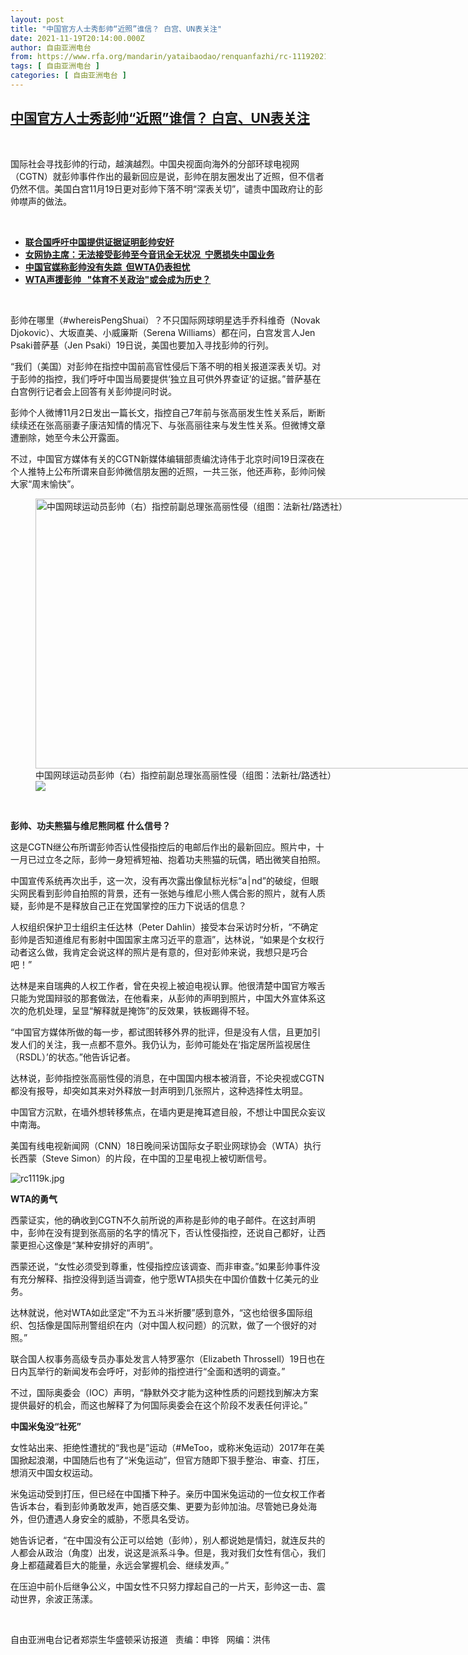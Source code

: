 ```yaml
---
layout: post
title: "中国官方人士秀彭帅“近照”谁信？ 白宫、UN表关注"
date: 2021-11-19T20:14:00.000Z
author: 自由亚洲电台
from: https://www.rfa.org/mandarin/yataibaodao/renquanfazhi/rc-11192021093303.html
tags: [ 自由亚洲电台 ]
categories: [ 自由亚洲电台 ]
---
```

<!--1637352840000-->
[中国官方人士秀彭帅“近照”谁信？ 白宫、UN表关注](https://www.rfa.org/mandarin/yataibaodao/renquanfazhi/rc-11192021093303.html)
------

<div>
<p></p><p> </p><p>国际社会寻找彭帅的行动，越演越烈。中国央视面向海外的分部环球电视网（CGTN）就彭帅事件作出的最新回应是说，彭帅在朋友圈发出了近照，但不信者仍然不信。美国白宫11月19日更对彭帅下落不明“深表关切”，谴责中国政府让的彭帅噤声的做法。</p><p><br/></p><ul><li><a href="https://www.rfa.org/mandarin/Xinwen/1-11192021103810.html"><strong>联合国呼吁中国提供证据证明彭帅安好</strong></a></li><li><a href="https://www.rfa.org/mandarin/Xinwen/wul1119a-11192021010214.html"><strong>女网协主席：无法接受彭帅至今音讯全无状况  宁愿损失中国业务</strong></a><a href="https://www.rfa.org/mandarin/yataibaodao/zhengzhi/cm1118a-11182021050303.html"><strong></strong></a></li><li><strong><a href="https://www.rfa.org/mandarin/Xinwen/7-11172021144645.html">中国官媒称彭帅没有失踪  但WTA仍表担忧</a></strong></li><li><strong><a href="https://www.rfa.org/mandarin/yataibaodao/shehui/xx-11152021092632.html">WTA声援彭帅   "体育不关政治"或会成为历史？</a></strong><strong><a href="https://www.rfa.org/mandarin/Xinwen/wul1115a-11152021005154.html"></a></strong></li></ul><p><br/></p><p>彭帅在哪里（#whereisPengShuai）？不只国际网球明星选手乔科维奇（Novak Djokovic）、大坂直美、小威廉斯（Serena Williams）都在问，白宫发言人Jen Psaki普萨基（Jen Psaki）19日说，美国也要加入寻找彭帅的行列。</p><p>“我们（美国）对彭帅在指控中国前高官性侵后下落不明的相关报道深表关切。对于彭帅的指控，我们呼吁中国当局要提供‘独立且可供外界查证’的证据。”普萨基在白宫例行记者会上回答有关彭帅提问时说。</p><p>彭帅个人微博11<span>月</span>2日<span>发出一篇长文，指控自己</span>7年前与张高丽发生性关系后，断断续续还在张高丽妻子康洁知情的情况下、与张高丽往来与发生性关系。但微博文章遭删除，她至今未公开露面。</p><p>不过，中国官方媒体有关的CGTN新媒体编辑部责编沈诗伟于北京时间19日深夜在个人推特上公布所谓来自彭帅微信朋友圈的近照，一共三张，他还声称，彭帅问候大家“周末愉快”。</p><p><figure class="image-richtext image-inline captioned" style="width:768px;"><img alt="中国网球运动员彭帅（右）指控前副总理张高丽性侵（组图：法新社/路透社）" height="432" src="https://www.rfa.org/mandarin/yataibaodao/renquanfazhi/rc-11192021093303.html/rc1119g.jpg/@@images/7a19663f-ff4d-4f93-846c-0f32b554bc57.jpeg" title="rc1119g.jpg" width="768"/><figcaption class="image-caption">中国网球运动员彭帅（右）指控前副总理张高丽性侵（组图：法新社/路透社）</figcaption><small></small><div id="zoomattribute"><a data-caption="中国网球运动员彭帅（右）指控前副总理张高丽性侵（组图：法新社/路透社）" data-fancybox="" href="https://www.rfa.org/mandarin/yataibaodao/renquanfazhi/rc-11192021093303.html/rc1119g.jpg" id="single_image" title="中国网球运动员彭帅（右）指控前副总理张高丽性侵（组图：法新社/路透社）"><img src="/++plone++rfa-resources/img/icon-zoom.png"/></a></div></figure> </p><p><strong>彭帅、功夫熊猫与维尼熊同框</strong> <strong>什么信号？</strong></p><p>这是CGTN继公布所谓彭帅否认性侵指控后的电邮后作出的最新回应。照片中，十一月已过立冬之际，彭帅一身短裤短袖、抱着功夫熊猫的玩偶，晒出微笑自拍照。</p><p>中国宣传系统再次出手，这一次，没有再次露出像鼠标光标“a׀nd”的破绽，但眼尖网民看到彭帅自拍照的背景，还有一张她与维尼小熊人偶合影的照片，就有人质疑，彭帅是不是释放自己正在党国掌控的压力下说话的信息？</p><p>人权组织保护卫士组织主任达林（Peter Dahlin）接受本台采访时分析，“不确定彭帅是否知道维尼有影射中国国家主席习近平的意涵”，达林说，“如果是个女权行动者这么做，我肯定会说这样的照片是有意的，但对彭帅来说，我想只是巧合吧！”</p><p>达林是来自瑞典的人权工作者，曾在央视上被迫电视认罪。他很清楚中国官方喉舌只能为党国辩驳的那套做法，在他看来，从彭帅的声明到照片，中国大外宣体系这次的危机处理，呈显“解释就是掩饰”的反效果，铁板踢得不轻。</p><p>“中国官方媒体所做的每一步，都试图转移外界的批评，但是没有人信，且更加引发人们的关注，我一点都不意外。我仍认为，彭帅可能处在‘指定居所监视居住（RSDL）’的状态。”他告诉记者。</p><p>达林说，彭帅指控张高丽性侵的消息，在中国国内根本被消音，不论央视或CGTN都没有报导，却突如其来对外释放一封声明到几张照片，这种选择性太明显。</p><p>中国官方沉默，在墙外想转移焦点，在墙内更是掩耳遮目般，不想让中国民众妄议中南海。</p><p>美国有线电视新闻网（CNN）18日晚间采访国际女子职业网球协会（WTA）执行长西蒙（Steve Simon）的片段，在中国的卫星电视上被切断信号。</p><p><img alt="rc1119k.jpg" class="image-richtext image-inline captioned" src="https://www.rfa.org/mandarin/yataibaodao/renquanfazhi/rc-11192021093303.html/rc1119k.jpg" title="rc1119k.jpg"/> </p><p><strong>WTA</strong><strong>的勇气</strong></p><p>西蒙证实，他的确收到CGTN<span>不久前所说的声称是彭帅的电子邮件。在这封声明中，彭帅在没有提到张高丽的名字的</span>情况下，否认性侵指控，还说自己都好，让西蒙更担心这像是“某种安排好的声明”。</p><p>西蒙还说，“女性必须受到尊重，性侵指控应该调查、而非审查。”如果彭帅事件没有充分解释、指控没得到适当调查，他宁愿WTA损失在中国价值数十亿美元的业务。</p><p>达林就说，他对WTA如此坚定“不为五斗米折腰”感到意外，“这也给很多国际组织、包括像是国际刑警组织在内（对中国人权问题）的沉默，做了一个很好的对照。”</p><p>联合国人权事务高级专员办事处发言人特罗塞尔（Elizabeth Throssell）19日也在日内瓦举行的新闻发布会呼吁，对彭帅的指控进行“全面和透明的调查。”</p><p>不过，国际奥委会（IOC）声明，“静默外交才能为这种性质的问题找到解决方案提供最好的机会，而这也解释了为何国际奥委会在这个阶段不发表任何评论。”</p><p><strong>中国米兔没“社死”</strong></p><p>女性站出来、拒绝性遭扰的“我也是”运动（#MeToo，或称米兔运动）2017年在美国掀起浪潮，中国随后也有了“米兔运动”，但官方随即下狠手整治、审查、打压，想消灭中国女权运动。</p><p><span>米兔运动受到打压，但已经在中国播下种子。亲历中国米兔运动的一位女权工作者告诉本台，看到彭帅勇敢发声，她百感交集、更要为彭帅加油。尽管她已身处海外，但仍遭遇人身安全的威胁，不愿具名受访。</span></p><p><span>她告诉记者，“在中国没有公正可以给她（彭帅），别人都说她是情妇，就连反共的人都会从政治（角度）出发，说这是派系斗争。但是，我对我们女性有信心，我们身上都蕴藏着巨大的能量，永远会掌握机会、继续发声。”</span></p><p>在压迫中前仆后继争公义，中国女性不只努力撑起自己的一片天，彭帅这一击、震动世界，余波正荡漾。</p><p><br/></p><p>自由亚洲电台记者郑崇生华盛顿采访报道   责编：申铧   网编：洪伟</p>
</div>
